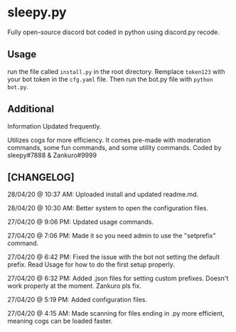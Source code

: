 # sleepy.py

Fully open-source discord bot coded in python using discord.py recode.

## Usage

run the file called `install.py` in the root directory. Remplace `token123` with your bot token in the `cfg.yaml` file.
Then run the bot.py file with `python bot.py`.
## Additional

Information Updated frequently.

Utilizes cogs for more efficiency.
It comes pre-made with moderation commands, some fun commands, and some utility commands.
Coded by sleepy#7888 & Zankuro#9999

## [CHANGELOG]

28/04/20 @ 10:37 AM: Uploaded install and updated readme.md.

28/04/20 @ 10:30 AM: Better system to open the configuration files.

27/04/20 @ 9:06 PM: Updated usage commands.


27/04/20 @ 7:06 PM: Made it so you need admin to use the "setprefix" command.


27/04/20 @ 6:42 PM: Fixed the issue with the bot not setting the default prefix. Read Usage for how to do the first setup properly.


27/04/20 @ 6:32 PM: Added .json files for setting custom prefixes. Doesn't work properly at the moment. Zankuro pls fix.


27/04/20 @ 5:19 PM: Added configuration files.  


27/04/20 @ 4:15 AM: Made scanning for files ending in .py more efficient, meaning cogs can be loaded faster.
